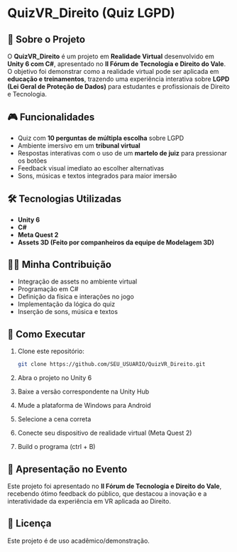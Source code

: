 # QuizVR_Direito (Quiz LGPD)  

## 📌 Sobre o Projeto  
O **QuizVR_Direito** é um projeto em **Realidade Virtual** desenvolvido em **Unity 6 com C#**, apresentado no **II Fórum de Tecnologia e Direito do Vale**.  
O objetivo foi demonstrar como a realidade virtual pode ser aplicada em **educação e treinamentos**, trazendo uma experiência interativa sobre **LGPD (Lei Geral de Proteção de Dados)** para estudantes e profissionais de Direito e Tecnologia.  

## 🎮 Funcionalidades  
- Quiz com **10 perguntas de múltipla escolha** sobre LGPD  
- Ambiente imersivo em um **tribunal virtual**  
- Respostas interativas com o uso de um **martelo de juiz** para pressionar os botões  
- Feedback visual imediato ao escolher alternativas  
- Sons, músicas e textos integrados para maior imersão  

## 🛠️ Tecnologias Utilizadas  
- **Unity 6**  
- **C#**  
- **Meta Quest 2**  
- **Assets 3D (Feito por companheiros da equipe de Modelagem 3D)**

## 👨‍💻 Minha Contribuição  
- Integração de assets no ambiente virtual  
- Programação em C#  
- Definição da física e interações no jogo  
- Implementação da lógica do quiz  
- Inserção de sons, música e textos  

## 🚀 Como Executar  
1. Clone este repositório:  
   ```bash
   git clone https://github.com/SEU_USUARIO/QuizVR_Direito.git

2. Abra o projeto no Unity 6

3. Baixe a versão correspondente na Unity Hub

4. Mude a plataforma de Windows para Android

5. Selecione a cena correta

6. Conecte seu dispositivo de realidade virtual (Meta Quest 2)

7. Build o programa (ctrl + B)

## 📢 Apresentação no Evento

Este projeto foi apresentado no **II Fórum de Tecnologia e Direito do Vale**, recebendo ótimo feedback do público, que destacou a inovação e a interatividade da experiência em VR aplicada ao Direito.

## 📄 Licença

Este projeto é de uso acadêmico/demonstração.
